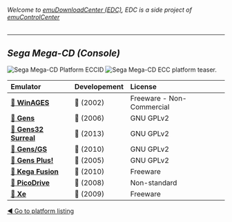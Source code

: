 ###### Welcome to [emuDownloadCenter (EDC)](https://github.com/PhoenixInteractiveNL/emuDownloadCenter/wiki/), EDC is a side project of [emuControlCenter](https://github.com/PhoenixInteractiveNL/emuControlCenter/wiki/)
***
## _Sega Mega-CD (Console)_
![](https://raw.githubusercontent.com/wiki/PhoenixInteractiveNL/emuDownloadCenter/images_platform/ecc_smcd_cell.png "Sega Mega-CD Platform ECCID")
![](https://raw.githubusercontent.com/wiki/PhoenixInteractiveNL/emuDownloadCenter/images_platform/ecc_smcd_teaser.png "Sega Mega-CD ECC platform teaser.")

| Emulator | Developement | License |
|:---------|:-------------|:--------|
| [:file_folder: **WinAGES**](https://github.com/PhoenixInteractiveNL/emuDownloadCenter/wiki/Emulator-ages#menu) | :red_circle: (2002) | Freeware - Non-Commercial |
| [:file_folder: **Gens**](https://github.com/PhoenixInteractiveNL/emuDownloadCenter/wiki/Emulator-gens#menu) | :red_circle: (2006) | GNU GPLv2 |
| [:file_folder: **Gens32 Surreal**](https://github.com/PhoenixInteractiveNL/emuDownloadCenter/wiki/Emulator-gens32#menu) | :red_circle: (2013) | GNU GPLv2 |
| [:file_folder: **Gens/GS**](https://github.com/PhoenixInteractiveNL/emuDownloadCenter/wiki/Emulator-gensgs#menu) | :red_circle: (2010) | GNU GPLv2 |
| [:file_folder: **Gens Plus!**](https://github.com/PhoenixInteractiveNL/emuDownloadCenter/wiki/Emulator-gensplus#menu) | :red_circle: (2005) | GNU GPLv2 |
| [:file_folder: **Kega Fusion**](https://github.com/PhoenixInteractiveNL/emuDownloadCenter/wiki/Emulator-kegafusion#menu) | :red_circle: (2010) | Freeware |
| [:file_folder: **PicoDrive**](https://github.com/PhoenixInteractiveNL/emuDownloadCenter/wiki/Emulator-picodrive#menu) | :red_circle: (2008) | Non-standard |
| [:file_folder: **Xe**](https://github.com/PhoenixInteractiveNL/emuDownloadCenter/wiki/Emulator-xe#menu) | :red_circle: (2009) | Freeware |

[:arrow_backward: Go to platform listing](https://github.com/PhoenixInteractiveNL/emuDownloadCenter/wiki/EDC-Platform-List)
